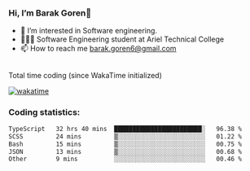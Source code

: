 ###  Hi, I’m Barak Goren👋
- 👀 I’m interested in Software engineering.
- 👨🏼‍🎓 Software Engineering student at Ariel Technical College
- 📫 How to reach me barak.goren6@gmail.com
##
Total time coding (since WakaTime initialized)

[![wakatime](https://wakatime.com/badge/user/5cc5ec80-a806-4ca2-a704-db29274e48cd.svg)](https://wakatime.com/@5cc5ec80-a806-4ca2-a704-db29274e48cd)

   
### Coding statistics:

<!--START_SECTION:waka-->

```txt
TypeScript   32 hrs 40 mins  ████████████████████████░   96.38 %
SCSS         24 mins         ▒░░░░░░░░░░░░░░░░░░░░░░░░   01.22 %
Bash         15 mins         ▒░░░░░░░░░░░░░░░░░░░░░░░░   00.75 %
JSON         13 mins         ▒░░░░░░░░░░░░░░░░░░░░░░░░   00.68 %
Other        9 mins          ░░░░░░░░░░░░░░░░░░░░░░░░░   00.46 %
```

<!--END_SECTION:waka-->

<!---
barakgoren/barakgoren is a ✨ special ✨ repository because its `README.md` (this file) appears on your GitHub profile.
You can click the Preview link to take a look at your changes.
--->

